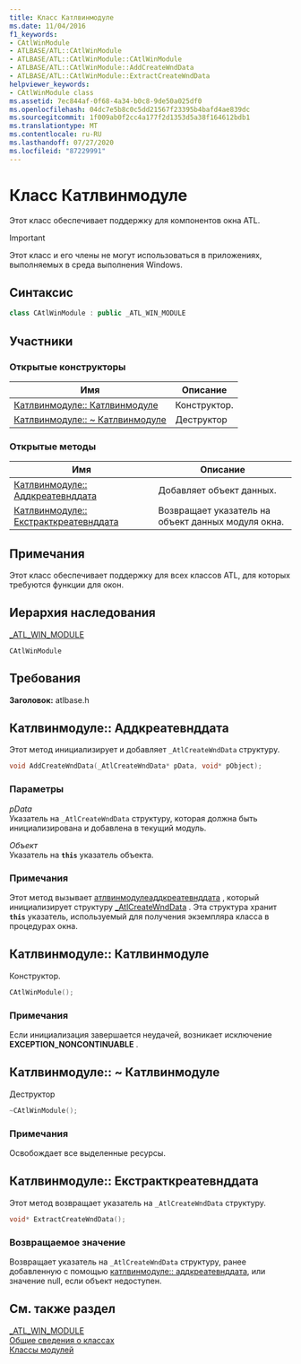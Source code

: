 ```yaml
---
title: Класс Катлвинмодуле
ms.date: 11/04/2016
f1_keywords:
- CAtlWinModule
- ATLBASE/ATL::CAtlWinModule
- ATLBASE/ATL::CAtlWinModule::CAtlWinModule
- ATLBASE/ATL::CAtlWinModule::AddCreateWndData
- ATLBASE/ATL::CAtlWinModule::ExtractCreateWndData
helpviewer_keywords:
- CAtlWinModule class
ms.assetid: 7ec844af-0f68-4a34-b0c8-9de50a025df0
ms.openlocfilehash: 04dc7e5b8c0c5dd21567f23395b4bafd4ae839dc
ms.sourcegitcommit: 1f009ab0f2cc4a177f2d1353d5a38f164612bdb1
ms.translationtype: MT
ms.contentlocale: ru-RU
ms.lasthandoff: 07/27/2020
ms.locfileid: "87229991"
---
```

# <a name="catlwinmodule-class"></a>Класс Катлвинмодуле

Этот класс обеспечивает поддержку для компонентов окна ATL.

> [!IMPORTANT]
> Этот класс и его члены не могут использоваться в приложениях, выполняемых в среда выполнения Windows.

## <a name="syntax"></a>Синтаксис

```cpp
class CAtlWinModule : public _ATL_WIN_MODULE
```

## <a name="members"></a>Участники

### <a name="public-constructors"></a>Открытые конструкторы

|Имя|Описание|
|----------|-----------------|
|[Катлвинмодуле:: Катлвинмодуле](#catlwinmodule)|Конструктор.|
|[Катлвинмодуле:: ~ Катлвинмодуле](#dtor)|Деструктор|

### <a name="public-methods"></a>Открытые методы

|Имя|Описание|
|----------|-----------------|
|[Катлвинмодуле:: Аддкреатевнддата](#addcreatewnddata)|Добавляет объект данных.|
|[Катлвинмодуле:: Екстракткреатевнддата](#extractcreatewnddata)|Возвращает указатель на объект данных модуля окна.|

## <a name="remarks"></a>Примечания

Этот класс обеспечивает поддержку для всех классов ATL, для которых требуются функции для окон.

## <a name="inheritance-hierarchy"></a>Иерархия наследования

[_ATL_WIN_MODULE](atl-typedefs.md#_atl_win_module)

`CAtlWinModule`

## <a name="requirements"></a>Требования

**Заголовок:** atlbase.h

## <a name="catlwinmoduleaddcreatewnddata"></a><a name="addcreatewnddata"></a>Катлвинмодуле:: Аддкреатевнддата

Этот метод инициализирует и добавляет `_AtlCreateWndData` структуру.

```cpp
void AddCreateWndData(_AtlCreateWndData* pData, void* pObject);
```

### <a name="parameters"></a>Параметры

*pData*<br/>
Указатель на `_AtlCreateWndData` структуру, которая должна быть инициализирована и добавлена в текущий модуль.

*Объект*<br/>
Указатель на **`this`** указатель объекта.

### <a name="remarks"></a>Примечания

Этот метод вызывает [атлвинмодулеаддкреатевнддата](winmodule-global-functions.md#atlwinmoduleaddcreatewnddata) , который инициализирует структуру [_AtlCreateWndData](../../atl/reference/atlcreatewnddata-structure.md) . Эта структура хранит **`this`** указатель, используемый для получения экземпляра класса в процедурах окна.

## <a name="catlwinmodulecatlwinmodule"></a><a name="catlwinmodule"></a>Катлвинмодуле:: Катлвинмодуле

Конструктор.

```cpp
CAtlWinModule();
```

### <a name="remarks"></a>Примечания

Если инициализация завершается неудачей, возникает исключение **EXCEPTION_NONCONTINUABLE** .

## <a name="catlwinmodulecatlwinmodule"></a><a name="dtor"></a>Катлвинмодуле:: ~ Катлвинмодуле

Деструктор

```cpp
~CAtlWinModule();
```

### <a name="remarks"></a>Примечания

Освобождает все выделенные ресурсы.

## <a name="catlwinmoduleextractcreatewnddata"></a><a name="extractcreatewnddata"></a>Катлвинмодуле:: Екстракткреатевнддата

Этот метод возвращает указатель на `_AtlCreateWndData` структуру.

```cpp
void* ExtractCreateWndData();
```

### <a name="return-value"></a>Возвращаемое значение

Возвращает указатель на `_AtlCreateWndData` структуру, ранее добавленную с помощью [катлвинмодуле:: аддкреатевнддата](#addcreatewnddata), или значение null, если объект недоступен.

## <a name="see-also"></a>См. также раздел

[_ATL_WIN_MODULE](atl-typedefs.md#_atl_win_module)<br/>
[Общие сведения о классах](../../atl/atl-class-overview.md)<br/>
[Классы модулей](../../atl/atl-module-classes.md)
